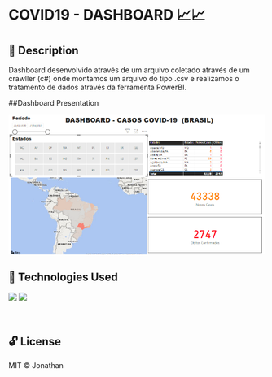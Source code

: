 # COVID19 - DASHBOARD 📈📈

## 📝 Description 

Dashboard desenvolvido através de um arquivo coletado através de um crawller (c#) onde montamos um arquivo do tipo .csv 
e realizamos o tratamento de dados através da ferramenta PowerBI.

##Dashboard Presentation

![Screenshot](dashboardCovid.PNG)


## 🚀 Technologies Used 
![](https://www.interop.com.br/wp-content/uploads/2019/04/power-BI.png)
![](https://img1.gratispng.com/20180328/spe/kisspng-net-framework-c-net-core-software-framework-mon-studio-5abb543b74c0d6.9500998315222262354782.jpg)
<br><br><br>

## 🔓 License 
MIT ©  Jonathan
